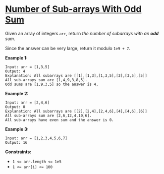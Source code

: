 [Number of Sub-arrays With Odd Sum](https://leetcode.com/problems/number-of-sub-arrays-with-odd-sum)
===
Given an array of integers `arr`, return _the number of subarrays with an **odd** sum_.

Since the answer can be very large, return it modulo `1e9 + 7`.

**Example 1:**

```text
Input: arr = [1,3,5]
Output: 4
Explanation: All subarrays are [[1],[1,3],[1,3,5],[3],[3,5],[5]]
All sub-arrays sum are [1,4,9,3,8,5].
Odd sums are [1,9,3,5] so the answer is 4.
```

**Example 2:**

```text
Input: arr = [2,4,6]
Output: 0
Explanation: All subarrays are [[2],[2,4],[2,4,6],[4],[4,6],[6]]
All sub-arrays sum are [2,6,12,4,10,6].
All sub-arrays have even sum and the answer is 0.
```

**Example 3:**

```text
Input: arr = [1,2,3,4,5,6,7]
Output: 16
```

**Constraints:**

* `1 <= arr.length <= 1e5`
* `1 <= arr[i] <= 100`

